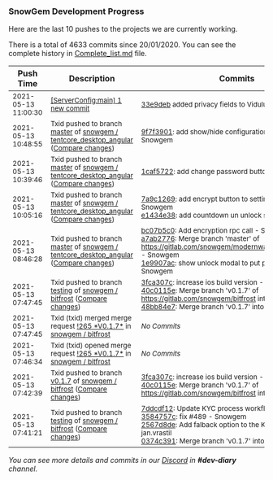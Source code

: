
### SnowGem Development Progress

Here are the last 10 pushes to the projects we are currently working.

There is a total of 4633 commits since 20/01/2020. You can see the complete history in
 [Complete_list.md](Complete_list.md) file.

| Push Time | Description | Commits |
| --- | --- | --- |
| <sub>2021-05-13 11:00:30</sub> | <sub>[[ServerConfig:main] 1 new commit](https://github.com/TENTOfficial/ServerConfig/commit/33e9deb5c8966a2c7f455e40ca64e73dd0b7584b)</sub> | <sub>[33e9deb](https://github.com/TENTOfficial/ServerConfig/commit/33e9deb5c8966a2c7f455e40ca64e73dd0b7584b) added privacy fields to Vidulum - ciripel</sub> |
| <sub>2021-05-13 10:48:55</sub> | <sub>Txid pushed to branch [master](https://gitlab.com/snowgem/tentcore_desktop_angular/commits/master) of [snowgem / tentcore\_desktop\_angular](https://gitlab.com/snowgem/tentcore_desktop_angular) ([Compare changes](https://gitlab.com/snowgem/tentcore_desktop_angular/compare/1caf57220a4be7d20e2630bd0386f521f97cc133...9f7f390129018db64496a440990e5376cc367181))</sub> | <sub>[9f7f3901](https://gitlab.com/snowgem/tentcore_desktop_angular/-/commit/9f7f390129018db64496a440990e5376cc367181): add show/hide configuration encryption: - Snowgem</sub> |
| <sub>2021-05-13 10:39:46</sub> | <sub>Txid pushed to branch [master](https://gitlab.com/snowgem/tentcore_desktop_angular/commits/master) of [snowgem / tentcore\_desktop\_angular](https://gitlab.com/snowgem/tentcore_desktop_angular) ([Compare changes](https://gitlab.com/snowgem/tentcore_desktop_angular/compare/e1434e38f2e911739a1990a025ebb17d155dc0ba...1caf57220a4be7d20e2630bd0386f521f97cc133))</sub> | <sub>[1caf5722](https://gitlab.com/snowgem/tentcore_desktop_angular/-/commit/1caf57220a4be7d20e2630bd0386f521f97cc133): add change password button - Snowgem</sub> |
| <sub>2021-05-13 10:05:16</sub> | <sub>Txid pushed to branch [master](https://gitlab.com/snowgem/tentcore_desktop_angular/commits/master) of [snowgem / tentcore\_desktop\_angular](https://gitlab.com/snowgem/tentcore_desktop_angular) ([Compare changes](https://gitlab.com/snowgem/tentcore_desktop_angular/compare/1e9907ac02355425b593044b33c5e692501b4a62...e1434e38f2e911739a1990a025ebb17d155dc0ba))</sub> | <sub>[7a9c1269](https://gitlab.com/snowgem/tentcore_desktop_angular/-/commit/7a9c1269bb9fedcb0ec344b5f69e3e2756707a8a): add encrypt button to settings page - Snowgem<br>[e1434e38](https://gitlab.com/snowgem/tentcore_desktop_angular/-/commit/e1434e38f2e911739a1990a025ebb17d155dc0ba): add countdown un unlock status - Snowgem</sub> |
| <sub>2021-05-13 08:46:28</sub> | <sub>Txid pushed to branch [master](https://gitlab.com/snowgem/tentcore_desktop_angular/commits/master) of [snowgem / tentcore\_desktop\_angular](https://gitlab.com/snowgem/tentcore_desktop_angular) ([Compare changes](https://gitlab.com/snowgem/tentcore_desktop_angular/compare/30c38321e9aef17dfde48109b5e2e94e8f8e77cb...1e9907ac02355425b593044b33c5e692501b4a62))</sub> | <sub>[bc07b5c0](https://gitlab.com/snowgem/tentcore_desktop_angular/-/commit/bc07b5c07655df2fcfd7ba004d673847925a2fed): Add encryption rpc call - Snowgem<br>[a7ab2776](https://gitlab.com/snowgem/tentcore_desktop_angular/-/commit/a7ab2776ea0a69d846d8dd005f71b299edc1a22a): Merge branch 'master' of https://gitlab.com/snowgem/modernwallet_desktop_angular - Snowgem<br>[1e9907ac](https://gitlab.com/snowgem/tentcore_desktop_angular/-/commit/1e9907ac02355425b593044b33c5e692501b4a62): show unlock modal to put password - Snowgem</sub> |
| <sub>2021-05-13 07:47:45</sub> | <sub>Txid pushed to branch [testing](https://gitlab.com/snowgem/bitfrost/commits/testing) of [snowgem / bitfrost](https://gitlab.com/snowgem/bitfrost) ([Compare changes](https://gitlab.com/snowgem/bitfrost/compare/0374c391930a66c90ef270d9d1e9edadd6e0dcfc...48bb84e78011261a6de06c2961e48c4167205562))</sub> | <sub>[3fca307c](https://gitlab.com/snowgem/bitfrost/-/commit/3fca307c51df0e47d0b87167949f6422a97afa0e): increase ios build version - Snowgem<br>[40c0115e](https://gitlab.com/snowgem/bitfrost/-/commit/40c0115e6d673504324f881751dcf70e8e61af30): Merge branch 'v0.1.7' of https://gitlab.com/snowgem/bitfrost into v0.1.7 - Snowgem<br>[48bb84e7](https://gitlab.com/snowgem/bitfrost/-/commit/48bb84e78011261a6de06c2961e48c4167205562): Merge branch 'v0.1.7' into 'testing' - Txid</sub> |
| <sub>2021-05-13 07:47:45</sub> | <sub>Txid (txid) merged merge request [\!265 \*V0\.1\.7\*](https://gitlab.com/snowgem/bitfrost/-/merge_requests/265) in [snowgem / bitfrost](https://gitlab.com/snowgem/bitfrost)</sub> | <sub>_No Commits_</sub> |
| <sub>2021-05-13 07:46:34</sub> | <sub>Txid (txid) opened merge request [\!265 \*V0\.1\.7\*](https://gitlab.com/snowgem/bitfrost/-/merge_requests/265) in [snowgem / bitfrost](https://gitlab.com/snowgem/bitfrost)</sub> | <sub>_No Commits_</sub> |
| <sub>2021-05-13 07:42:39</sub> | <sub>Txid pushed to branch [v0\.1\.7](https://gitlab.com/snowgem/bitfrost/commits/v0.1.7) of [snowgem / bitfrost](https://gitlab.com/snowgem/bitfrost) ([Compare changes](https://gitlab.com/snowgem/bitfrost/compare/2567d8def37109c5c91b53ad7844c4d13d5c9104...40c0115e6d673504324f881751dcf70e8e61af30))</sub> | <sub>[3fca307c](https://gitlab.com/snowgem/bitfrost/-/commit/3fca307c51df0e47d0b87167949f6422a97afa0e): increase ios build version - Snowgem<br>[40c0115e](https://gitlab.com/snowgem/bitfrost/-/commit/40c0115e6d673504324f881751dcf70e8e61af30): Merge branch 'v0.1.7' of https://gitlab.com/snowgem/bitfrost into v0.1.7 - Snowgem</sub> |
| <sub>2021-05-13 07:41:21</sub> | <sub>Txid pushed to branch [testing](https://gitlab.com/snowgem/bitfrost/commits/testing) of [snowgem / bitfrost](https://gitlab.com/snowgem/bitfrost) ([Compare changes](https://gitlab.com/snowgem/bitfrost/compare/4fdc4efbcb230871d683a5bba88ddbd065135341...0374c391930a66c90ef270d9d1e9edadd6e0dcfc))</sub> | <sub>[7ddcdf12](https://gitlab.com/snowgem/bitfrost/-/commit/7ddcdf12a8644ec20cdb28f7d36d261b9b0c03a4): Update KYC process workflow - jan.vrastil<br>[3584757c](https://gitlab.com/snowgem/bitfrost/-/commit/3584757c769403af181dfa9355bf01785ee5c4d3): fix #489 - Snowgem<br>[2567d8de](https://gitlab.com/snowgem/bitfrost/-/commit/2567d8def37109c5c91b53ad7844c4d13d5c9104): Add falback option to the KYC process - jan.vrastil<br>[0374c391](https://gitlab.com/snowgem/bitfrost/-/commit/0374c391930a66c90ef270d9d1e9edadd6e0dcfc): Merge branch 'v0.1.7' into 'testing' - Txid</sub> |

_You can see more details and commits in our [Discord](https://discord.gg/zumGnbg) in **#dev-diary** channel._
